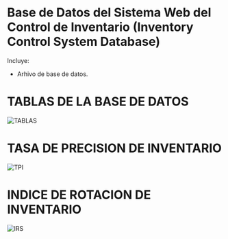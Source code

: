 # Base de Datos del Sistema Web del Control de Inventario (Inventory Control System Database)
Incluye:
- Arhivo de base de datos.
# TABLAS DE LA BASE DE DATOS
![TABLAS](https://github.com/JoseEspinozaMiranda/Inventory-Control-System-Database/assets/59947991/53e1240c-12bc-438a-a637-530ffa30bb1f)

# TASA DE PRECISION DE INVENTARIO
![TPI](https://github.com/JoseEspinozaMiranda/Inventory-Control-System-Database/assets/59947991/e057fb89-1283-4053-8d9c-1b08272d247b)

# INDICE DE ROTACION DE INVENTARIO
![IRS](https://github.com/JoseEspinozaMiranda/Inventory-Control-System-Database/assets/59947991/7d1d89a3-8630-40a8-bdbf-7bbae8649ce3)

